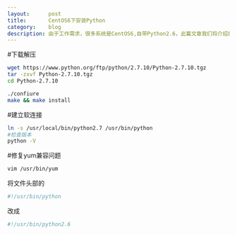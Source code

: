 ```yaml
---
layout:      post
title:       CentOS6下安装Python
category:    blog
description: 由于工作需求，很多系统是CentOS6,自带Python2.6，此篇文章我们将介绍如何升级Python为2.7
---
```


#下载解压
```sh
wget https://www.python.org/ftp/python/2.7.10/Python-2.7.10.tgz
tar -zxvf Python-2.7.10.tgz
cd Python-2.7.10

./confiure
make && make install
```

#建立软连接
```sh
ln -s /usr/local/bin/python2.7 /usr/bin/python
#检查版本
python -V
```

#修复yum兼容问题
```sh
vim /usr/bin/yum
```

将文件头部的
```python
#!/usr/bin/python
```

改成

```python
#!/usr/bin/python2.6
```